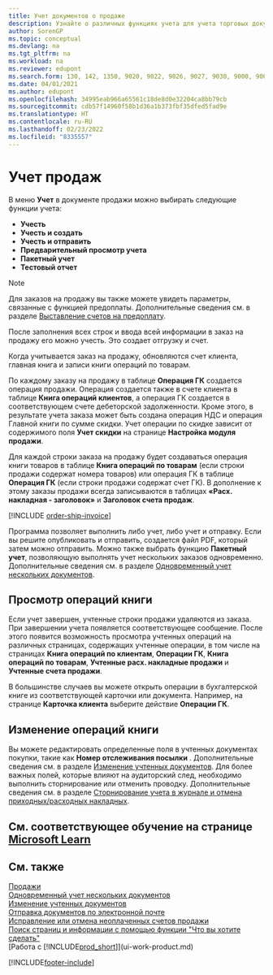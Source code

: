 ```yaml
---
title: Учет документов о продаже
description: Узнайте о различных функциях учета для учета торговых документов, а также о том, как можно обновлять учтенные документы.
author: SorenGP
ms.topic: conceptual
ms.devlang: na
ms.tgt_pltfrm: na
ms.workload: na
ms.reviewer: edupont
ms.search.form: 130, 142, 1350, 9020, 9022, 9026, 9027, 9030, 9000, 9004, 9005, 9018, 9006, 9007, 9010, 9016, 9017
ms.date: 04/01/2021
ms.author: edupont
ms.openlocfilehash: 34995eab966a65561c18de8d0e32204ca8bb79cb
ms.sourcegitcommit: cdb57f14960f58b1d36a1b373fbf35dfed5fad9e
ms.translationtype: HT
ms.contentlocale: ru-RU
ms.lasthandoff: 02/23/2022
ms.locfileid: "8335557"
---
```

# <a name="posting-sales"></a>Учет продаж

В меню **Учет** в документе продажи можно выбирать следующие функции учета:

* **Учесть**
* **Учесть и создать**
* **Учесть и отправить**
* **Предварительный просмотр учета**
* **Пакетный учет**
* **Тестовый отчет**

> [!NOTE]
> Для заказов на продажу вы также можете увидеть параметры, связанные с функцией предоплаты. Дополнительные сведения см. в разделе [Выставление счетов на предоплату](finance-invoice-prepayments.md).

После заполнения всех строк и ввода всей информации в заказ на продажу его можно учесть. Это создает отгрузку и счет.

Когда учитывается заказ на продажу, обновляются счет клиента, главная книга и записи книги операций по товарам.

По каждому заказу на продажу в таблице **Операция ГК** создается операция продажи. Операция создается также в счете клиента в таблице **Книга операций клиентов**, а операция ГК создается в соответствующем счете дебеторской задолженности. Кроме этого, в результате учета заказа может быть создана операция НДС и операция Главной книги по сумме скидки. Учет операции по скидке зависит от содержимого поля **Учет скидки** на странице **Настройка модуля продажи**.

Для каждой строки заказа на продажу будет создаваться операция книги товаров в таблице **Книга операций по товарам** (если строки продажи содержат номера товаров) или операция ГК в таблице **Операция ГК** (если строки продажи содержат счет ГК). В дополнение к этому заказы продажи всегда записываются в таблицах **«Расх. накладная - заголовок»** и **Заголовок счета продаж**.

[!INCLUDE [order-ship-invoice](includes/order-ship-invoice.md)]

Программа позволяет выполнить либо учет, либо учет и отправку. Если вы решите опубликовать и отправить, создается файл PDF, который затем можно отправить. Можно также выбрать функцию **Пакетный учет**, позволяющую выполнять учет нескольких заказов одновременно. Дополнительные сведения см. в разделе [Одновременный учет нескольких документов](ui-batch-posting.md).

## <a name="viewing-ledger-entries"></a>Просмотр операций книги

Если учет завершен, учтенные строки продажи удаляются из заказа. При завершении учета появляется соответствующее сообщение. После этого появится возможность просмотра учтенных операций на различных страницах, содержащих учтенные операции, в том числе на страницах **Книга операций по клиентам**, **Операции ГК**, **Книга операций по товарам**, **Учтенные расх. накладные продажи** и **Учтенные счета продажи**.  

В большинстве случаев вы можете открыть операции в бухгалтерской книге из соответствующей карточки или документа. Например, на странице **Карточка клиента** выберите действие **Операции ГК**.

## <a name="editing-ledger-entries"></a>Изменение операций книги

Вы можете редактировать определенные поля в учтенных документах покупки, такие как **Номер отслеживания посылки** . Дополнительные сведения см. в разделе [Изменение учтенных документов](across-edit-posted-document.md). Для более важных полей, которые влияют на аудиторский след, необходимо выполнить сторнирование или отменить проводку. Дополнительные сведения см. в разделе [Сторнирование учета в журнале и отмена приходных/расходных накладных](finance-how-reverse-journal-posting.md).

## <a name="see-related-training-at-microsoft-learn"></a>См. соответствующее обучение на странице [Microsoft Learn](/learn/modules/ship-invoice-items-dynamics-365-business-central/index)

## <a name="see-also"></a>См. также

[Продажи](sales-manage-sales.md)  
[Одновременный учет нескольких документов](ui-batch-posting.md)  
[Изменение учтенных документов](across-edit-posted-document.md)  
[Отправка документов по электронной почте](ui-how-send-documents-email.md)  
[Исправление или отмена неоплаченных счетов продажи](sales-how-correct-cancel-sales-invoice.md)  
[Поиск страниц и информации с помощью функции "Что вы хотите сделать"](ui-search.md)  
[Работа с [!INCLUDE[prod_short](includes/prod_short.md)]](ui-work-product.md)

[!INCLUDE[footer-include](includes/footer-banner.md)]  
